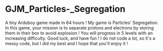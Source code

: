 # GJM_Particles-_Segregation
A tiny Arduboy game made in 64 hours !
My game is Particles' Segregation. In this game, your mission is to separate protons and electrons by storing them in their box to avoid explosion ! You will progress in 5 levels with an increasing difficulty. Good luck, and have fun !
I do not code a lot, so it's a messy code, but I did my best and I hope that you'll enjoy it !
